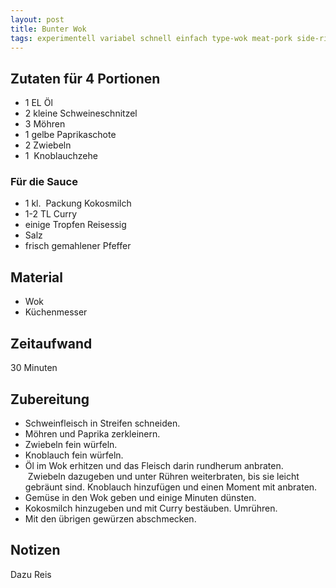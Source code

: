 ```yaml
---
layout: post
title: Bunter Wok
tags: experimentell variabel schnell einfach type-wok meat-pork side-rice
---
```

## Zutaten für 4 Portionen
* 1 EL Öl  
* 2 kleine Schweineschnitzel  
* 3 Möhren  
* 1 gelbe Paprikaschote  
* 2 Zwiebeln  
* 1  Knoblauchzehe  

### Für die Sauce
* 1 kl.  Packung Kokosmilch  
* 1-2 TL Curry  
* einige Tropfen Reisessig  
* Salz  
* frisch gemahlener Pfeffer  

## Material
* Wok  
* Küchenmesser  

## Zeitaufwand
30 Minuten  

## Zubereitung
* Schweinfleisch in Streifen schneiden.
* Möhren und Paprika zerkleinern.
* Zwiebeln fein würfeln.
* Knoblauch fein würfeln.
* Öl im Wok erhitzen und das Fleisch darin rundherum anbraten.  Zwiebeln
  dazugeben und unter Rühren weiterbraten, bis sie leicht gebräunt sind.
  Knoblauch hinzufügen und einen Moment mit anbraten.
* Gemüse in den Wok geben und einige Minuten dünsten.
* Kokosmilch hinzugeben und mit Curry bestäuben. Umrühren.
* Mit den übrigen gewürzen abschmecken.

## Notizen
Dazu Reis
